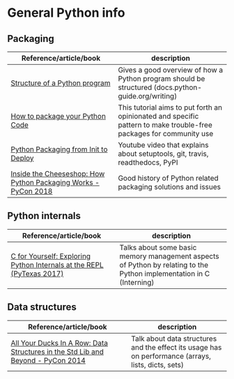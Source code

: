 # General Python info

## Packaging

| Reference/article/book | description  |
|--|--|
| [Structure of a Python program](https://docs.python-guide.org/writing/structure/) | Gives a good overview of how a Python program should be structured (docs.python-guide.org/writing) |
| [How to package your Python Code](https://python-packaging.readthedocs.io/en/latest/index.html) | This tutorial aims to put forth an opinionated and specific pattern to make trouble-free packages for community use |
| [Python Packaging from Init to Deploy](https://www.youtube.com/watch?v=4fzAMdLKC5k) | Youtube video that explains about setuptools, git, travis, readthedocs, PyPI |
| [Inside the Cheeseshop: How Python Packaging Works - PyCon 2018](https://www.youtube.com/watch?v=AQsZsgJ30AE) | Good history of Python related packaging solutions and issues |

## Python internals

| Reference/article/book | description  |
|--|--|
| [C for Yourself: Exploring Python Internals at the REPL (PyTexas 2017)](https://www.youtube.com/watch?v=zhvnyGd0n8Q) | Talks about some basic memory management aspects of Python by relating to the Python implementation in C (Interning) |


## Data structures

| Reference/article/book | description  |
|--|--|
| [All Your Ducks In A Row: Data Structures in the Std Lib and Beyond - PyCon 2014](https://www.youtube.com/watch?v=fYlnfvKVDoM) | Talk about data structures and the effect its usage has on performance (arrays, lists, dicts, sets) |


# 
<!--stackedit_data:
eyJoaXN0b3J5IjpbMTQ2NDMyMDM0OSwxMTEwNzQ4Njk2LC0xOT
UzNzA5OTAzLC00NjExMDA3NDYsLTExMzM1MTE2MjgsLTc2NTY2
MDA1OSwtMzEwODc2MzU1LDk3MjUyMzc2NywtMTE3NzY5ODczOS
wtNTYzMTgyNDcsMTQ4OTgzNzQ1MiwtNjAxNTk4NDcxLDEzNTkx
MjI4MTNdfQ==
-->